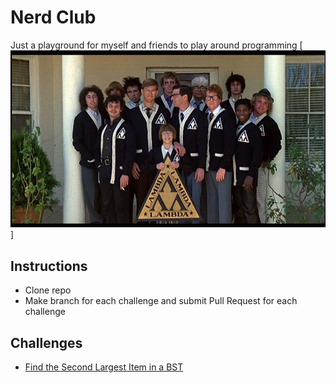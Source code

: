# Nerd Club 
Just a playground for myself and friends to play around programming
 [![nerd club](./nerd_club.jpg)]


## Instructions
* Clone repo
* Make branch for each challenge and submit Pull Request for each challenge

## Challenges
* [Find the Second Largest Item in a BST](second-largest-item-in-bst.md)
